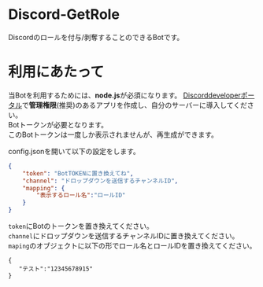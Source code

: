 # Discord-GetRole

Discordのロールを付与/剥奪することのできるBotです。

# 利用にあたって

当Botを利用するためには、**node.js**が必須になります。
[Discorddeveloperポータル](https://discord.com/developers/)で**管理権限**(推奨)のあるアプリを作成し、自分のサーバーに導入してください。<br>
Botトークンが必要となります。<br>
このBotトークンは一度しか表示されませんが、再生成ができます。

config.jsonを開いて以下の設定をします。
```json
{
    "token": "BotTOKENに置き換えてね", 
    "channel": "ドロップダウンを送信するチャンネルID", 
    "mapping": {
        "表示するロール名":"ロールID"
    }
}
```
`token`にBotのトークンを置き換えてください。<br>
`channel`にドロップダウンを送信するチャンネルIDに置き換えてください。<br>
`maping`のオブジェクトに以下の形でロール名とロールIDを置き換えてください。<br>
```
{
   "テスト":"12345678915"
}
```

